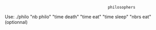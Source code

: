                                                  philosophers
Use: ./philo "nb philo" "time death" "time eat" "time sleep" "nbrs eat"(optionnal)
